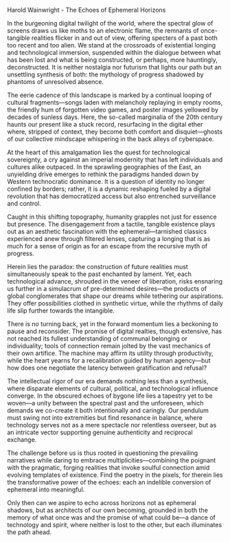 Harold Wainwright - The Echoes of Ephemeral Horizons

In the burgeoning digital twilight of the world, where the spectral glow of screens draws us like moths to an electronic flame, the remnants of once-tangible realities flicker in and out of view, offering specters of a past both too recent and too alien. We stand at the crossroads of existential longing and technological immersion, suspended within the dialogue between what has been lost and what is being constructed, or perhaps, more hauntingly, deconstructed. It is neither nostalgia nor futurism that lights our path but an unsettling synthesis of both: the mythology of progress shadowed by phantoms of unresolved absence.

The eerie cadence of this landscape is marked by a continual looping of cultural fragments—songs laden with melancholy replaying in empty rooms, the friendly hum of forgotten video games, and poster images yellowed by decades of sunless days. Here, the so-called marginalia of the 20th century haunts our present like a stuck record, resurfacing in the digital ether where, stripped of context, they become both comfort and disquiet—ghosts of our collective mindscape whispering in the back alleys of cyberspace.

At the heart of this amalgamation lies the quest for technological sovereignty, a cry against an imperial modernity that has left individuals and cultures alike outpaced. In the sprawling geographies of the East, an unyielding drive emerges to rethink the paradigms handed down by Western technocratic dominance. It is a question of identity no longer confined by borders; rather, it is a dynamic reshaping fueled by a digital revolution that has democratized access but also entrenched surveillance and control.

Caught in this shifting topography, humanity grapples not just for essence but presence. The disengagement from a tactile, tangible existence plays out as an aesthetic fascination with the ephemeral—tarnished classics experienced anew through filtered lenses, capturing a longing that is as much for a sense of origin as for an escape from the recursive myth of progress.

Herein lies the paradox: the construction of future realities must simultaneously speak to the past enchanted by lament. Yet, each technological advance, shrouded in the veneer of liberation, risks ensnaring us further in a simulacrum of pre-determined desires—the products of global conglomerates that shape our dreams while tethering our aspirations. They offer possibilities clothed in synthetic virtue, while the rhythms of daily life slip further towards the intangible.

There is no turning back, yet in the forward momentum lies a beckoning to pause and reconsider. The promise of digital realties, though extensive, has not reached its fullest understanding of communal belonging or individuality; tools of connection remain jolted by the vast mechanics of their own artifice. The machine may affirm its utility through productivity, while the heart yearns for a recalibration guided by human agency—but how does one negotiate the latency between gratification and refusal?

The intellectual rigor of our era demands nothing less than a synthesis, where disparate elements of cultural, political, and technological influence converge. In the obscured echoes of bygone life lies a tapestry yet to be woven—a unity between the spectral past and the unforeseen, which demands we co-create it both intentionally and caringly. Our pendulum must swing not into extremities but find resonance in balance, where technology serves not as a mere spectacle nor relentless overseer, but as an intricate vector supporting genuine authenticity and reciprocal exchange.

The challenge before us is thus rooted in questioning the prevailing narratives while daring to embrace multiplicities—combining the poignant with the pragmatic, forging realities that invoke soulful connection amid evolving templates of existence. Find the poetry in the pixels, for therein lies the transformative power of the echoes: each an indelible conversion of ephemeral into meaningful.

Only then can we aspire to echo across horizons not as ephemeral shadows, but as architects of our own becoming, grounded in both the memory of what once was and the promise of what could be—a dance of technology and spirit, where neither is lost to the other, but each illuminates the path ahead.